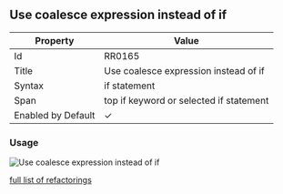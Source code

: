 ## Use coalesce expression instead of if

| Property           | Value                                   |
| ------------------ | --------------------------------------- |
| Id                 | RR0165                                  |
| Title              | Use coalesce expression instead of if   |
| Syntax             | if statement                            |
| Span               | top if keyword or selected if statement |
| Enabled by Default | &#x2713;                                |

### Usage

![Use coalesce expression instead of if](../../images/refactorings/UseCoalesceExpressionInsteadOfIf.png)

[full list of refactorings](Refactorings.md)